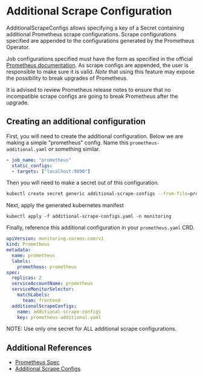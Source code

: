 # Additional Scrape Configuration

AdditionalScrapeConfigs allows specifying a key of a Secret containing
additional Prometheus scrape configurations. Scrape configurations specified
are appended to the configurations generated by the Prometheus Operator.

Job configurations specified must have the form as specified in the official
[Prometheus documentation](
https://prometheus.io/docs/prometheus/latest/configuration/configuration/#scrape_config).
As scrape configs are appended, the user is responsible to make sure it is
valid. *Note* that using this feature may expose the possibility to break
upgrades of Prometheus.

It is advised to review Prometheus release notes to ensure that no incompatible
scrape configs are going to break Prometheus after the upgrade.

## Creating an additional configuration

First, you will need to create the additional configuration.
Below we are making a simple "prometheus" config.  Name this
`prometheus-additional.yaml` or something similar.

```yaml
- job_name: "prometheus"
  static_configs:
  - targets: ["localhost:9090"]
```

Then you will need to make a secret out of this configuration.

```sh
kubectl create secret generic additional-scrape-configs --from-file=prometheus-additional.yaml --dry-run -oyaml > additional-scrape-configs.yaml
```

Next, apply the generated kubernetes manifest

```
kubectl apply -f additional-scrape-configs.yaml -n monitoring
```

Finally, reference this additional configuration in your `prometheus.yaml` CRD.

```yaml
apiVersion: monitoring.coreos.com/v1
kind: Prometheus
metadata:
  name: prometheus
  labels:
    prometheus: prometheus
spec:
  replicas: 2
  serviceAccountName: prometheus
  serviceMonitorSelector:
    matchLabels:
      team: frontend
  additionalScrapeConfigs:
    name: additional-scrape-configs
    key: prometheus-additional.yaml
```

NOTE: Use only one secret for ALL additional scrape configurations.

## Additional References

 * [Prometheus Spec](api.md#prometheusspec)
 * [Additional Scrape Configs](../example/additional-scrape-configs)
